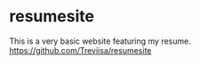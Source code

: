 # resumesite
This is a very basic website featuring my resume.
https://github.com/Treviisa/resumesite
